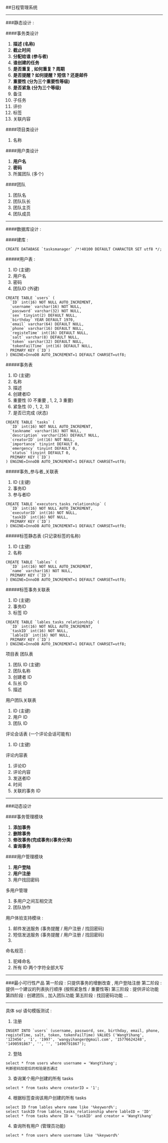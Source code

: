 ﻿##日程管理系统

----
###静态设计 : 

####事务类设计
1. **描述 (名称)**
2. **截止时间**
3. **分配给谁 (参与者)**
4. **谁创建的任务**
5. **是否重复 , 如何重复 ? 周期**
6. **是否提醒 ? 如何提醒 ? 短信 ? 还是邮件**
7. **重要性 (分为三个重要性等级)**
8. **是否紧急 (分为三个等级)**
9. 备注
10. 子任务
11. 评价
12. 标签
13. 关联内容

####项目类设计
1. 名称

####用户类设计
1. **用户名**
2. **密码**
3. 所属团队 (多个)

####团队
1. 团队名
2. 团队队长
2. 团队主页
3. 团队成员

----
####数据库设计 : 

####建库 : 
```
CREATE DATABASE `tasksmanager` /*!40100 DEFAULT CHARACTER SET utf8 */;
```

#####用户表 : 

1. ID (主键)
2. 用户名
3. 密码
4. 团队ID (外键)
```
CREATE TABLE `users` (
  `ID` int(16) NOT NULL AUTO_INCREMENT,
  `username` varchar(16) NOT NULL,
  `password` varchar(32) NOT NULL,
  `sex` tinyint(2) DEFAULT NULL,
  `birthday` YEAR DEFAULT 1970,
  `email` varchar(64) DEFAULT NULL,
  `phone` varchar(16) DEFAULT NULL,
  `registeTime` int(16) DEFAULT NULL,
  `salt` varchar(8) DEFAULT NULL,
  `token` varchar(32) DEFAULT NULL,
  `tokenFailTime` int(16) DEFAULT NULL,
  PRIMARY KEY (`ID`)
) ENGINE=InnoDB AUTO_INCREMENT=1 DEFAULT CHARSET=utf8;
```

#####事务表
1. ID (主键)
2. 名称
3. 描述
4. 创建者ID
6. 重要性 (0 不重要 , 1, 2, 3 重要)
7. 紧急性 (0 , 1, 2, 3)
8. 是否已完成 (状态)
```
CREATE TABLE `tasks` (
  `ID` int(16) NOT NULL AUTO_INCREMENT,
  `taskname` varchar(16) NOT NULL,
  `description` varchar(256) DEFAULT NULL,
  `creatorID` int(16) NOT NULL,
  `importance` tinyint DEFAULT 0,
  `emergency` tinyint DEFAULT 0,
  `status` tinyint DEFAULT 0,
  PRIMARY KEY (`ID`)
) ENGINE=InnoDB AUTO_INCREMENT=1 DEFAULT CHARSET=utf8;
```

#####事务\_参与者\_关联表
1. ID (主键)
2. 事务ID
3. 参与者ID
```
CREATE TABLE `executors_tasks_relationship` (
  `ID` int(16) NOT NULL AUTO_INCREMENT,
  `executorID` int(16) NOT NULL,
  `taskID` int(16) NOT NULL,
  PRIMARY KEY (`ID`)
) ENGINE=InnoDB AUTO_INCREMENT=1 DEFAULT CHARSET=utf8;
```

#####标签静态表 (只记录标签的名称)
1. ID (主键)
2. 名称
```
CREATE TABLE `lables` (
  `ID` int(16) NOT NULL AUTO_INCREMENT,
  `name` varchar(16) NOT NULL,
  PRIMARY KEY (`ID`)
) ENGINE=InnoDB AUTO_INCREMENT=1 DEFAULT CHARSET=utf8;
```
#####标签事务关联表
1. ID (主键)
2. 事务ID
3. 标签 ID
```
CREATE TABLE `lables_tasks_relationship` (
  `ID` int(16) NOT NULL AUTO_INCREMENT,
  `taskID` int(16) NOT NULL,
  `lableID` int(16) NOT NULL,
  PRIMARY KEY (`ID`)
) ENGINE=InnoDB AUTO_INCREMENT=1 DEFAULT CHARSET=utf8;
```
项目表
团队表
1. 团队 ID (主键)
2. 团队名称
2. 创建者 ID
3. 队长 ID
4. 描述

用户团队关联表
1. ID (主键)
2. 用户 ID
3. 团队 ID

评论会话表 (一个评论会话可能有)
1. ID (主键)

评论内容表
1. 评论ID
2. 评论内容
3. 发送者ID
4. 时间
5. 关联的事务 ID

---
###动态设计

####事务管理模块
1. **添加事务**
2. **删除事务**
3. **修改事务(完成事务)(事务分类)**
4. **查询事务**

####用户管理模块
1. **用户登陆**
2. **用户注册**
3. 用户找回密码

多用户管理
1. 多用户之间互相交流
2. 团队协作

用户体验支持模块 : 
1. 邮件发送服务 (事务提醒 / 用户注册 / 找回密码)
2. 短信发送服务 (事务提醒 / 用户注册 / 找回密码)
3. 

命名规范 : 
1. 驼峰命名
2. 所有 ID 两个字符全部大写

---
###最小可行性产品
第一阶段 : 只提供事务的增删改查 , 用户登陆注册
第二阶段 : 提供一个建议的列表执行顺序 (按照紧急性 / 重要性等)
第三阶段 : 提供评论功能
第四阶段 : 创建团队 , 加入团队功能
第五阶段 : 找回密码功能
...

---
具体 sql 语句模版测试 : 
1. 注册
```
INSERT INTO `users` (username, password, sex, birthday, email, phone, registeTime, salt, token, tokenFailTime) VALUES ('WangYihang', '123456', '1', '1997', 'wangyihanger@gmail.com', '15776624248', '1490591867', '', '', '1490791867');
```
2. 登陆
```
select * from users where username = 'WangYihang';
判断密码加密后的校验是否通过
```
3. 查询某个用户创建的所有 tasks
```
select * from tasks where creatorID = '1';
```
4. 根据标签查询该用户创建的所有 tasks
```
select ID from lables where name like '%keyword%';
select taskID from lables_tasks_relationship where lableID = 'ID'
select * from tasks where ID = 'taskID' and creator = 'WangYihang'
```
4. 查询所有用户 (管理员功能)
```
select * from users where username like '%keyword%'
```
